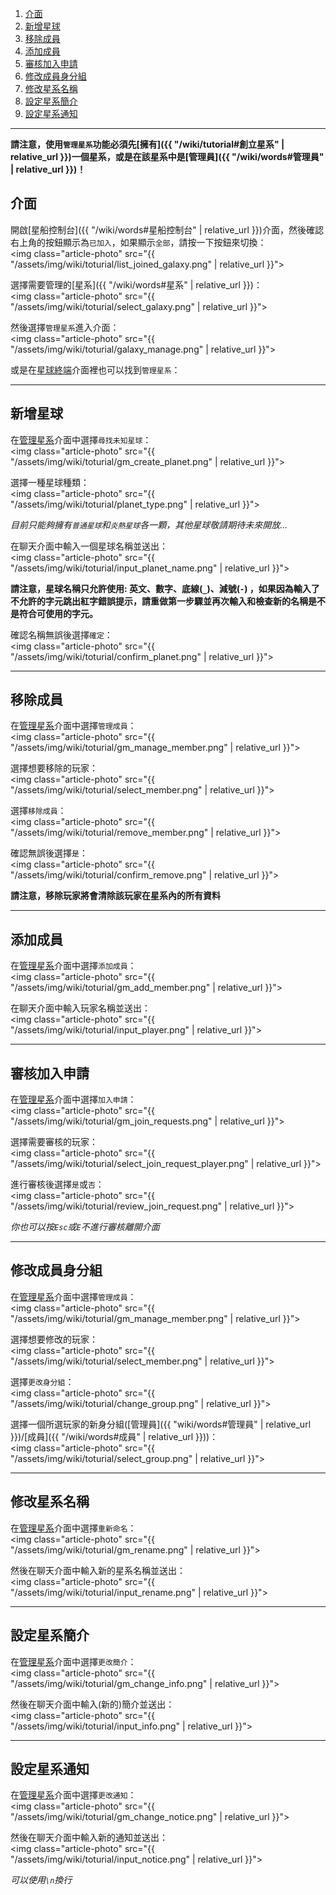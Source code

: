 

<div class="article-content">
<ol>
    <li><a href="#介面">介面</a></li>
    <li><a href="#新增星球">新增星球</a></li>
	<li><a href="#移除成員">移除成員</a></li>
    <li><a href="#添加成員">添加成員</a></li>
	<li><a href="#審核加入申請">審核加入申請</a></li>
	<li><a href="#修改成員身分組">修改成員身分組</a></li>
	<li><a href="#修改星系名稱">修改星系名稱</a></li>
	<li><a href="#設定星系簡介">設定星系簡介</a></li>
	<li><a href="#設定星系通知">設定星系通知</a></li>
</ol>
</div>

---

__請注意，使用`管理星系`功能必須先[擁有]({{ "/wiki/tutorial#創立星系" | relative_url }})一個星系，或是在該星系中是[管理員]({{ "/wiki/words#管理員" | relative_url }})！__


## 介面

開啟[星船控制台]({{ "/wiki/words#星船控制台" | relative_url }})介面，然後確認右上角的按鈕顯示為`已加入`，如果顯示`全部`，請按一下按鈕來切換：  
<img class="article-photo" src="{{ "/assets/img/wiki/toturial/list_joined_galaxy.png" | relative_url }}">

選擇需要管理的[星系]({{ "/wiki/words#星系" | relative_url }})：  
<img class="article-photo" src="{{ "/assets/img/wiki/toturial/select_galaxy.png" | relative_url }}">

然後選擇`管理星系`進入介面：  
<img class="article-photo" src="{{ "/assets/img/wiki/toturial/galaxy_manage.png" | relative_url }}">

或是在[星球終端]()介面裡也可以找到`管理星系`：  


<hr class="sub">

## 新增星球

在[管理星系](#介面)介面中選擇`尋找未知星球`：  
<img class="article-photo" src="{{ "/assets/img/wiki/toturial/gm_create_planet.png" | relative_url }}">

選擇一種星球種類：  
<img class="article-photo" src="{{ "/assets/img/wiki/toturial/planet_type.png" | relative_url }}">

*目前只能夠擁有`普通星球`和`炎熱星球`各一顆，其他星球敬請期待未來開放...*

在聊天介面中輸入一個星球名稱並送出：  
<img class="article-photo" src="{{ "/assets/img/wiki/toturial/input_planet_name.png" | relative_url }}">

__請注意，星球名稱只允許使用: 英文、數字、底線(`_`)、減號(`-`) ，如果因為輸入了不允許的字元跳出紅字錯誤提示，請重做第一步驟並再次輸入和檢查新的名稱是不是符合可使用的字元。__

確認名稱無誤後選擇`確定`：  
<img class="article-photo" src="{{ "/assets/img/wiki/toturial/confirm_planet.png" | relative_url }}">

---

## 移除成員

在[管理星系](#介面)介面中選擇`管理成員`：  
<img class="article-photo" src="{{ "/assets/img/wiki/toturial/gm_manage_member.png" | relative_url }}">

選擇想要移除的玩家：  
<img class="article-photo" src="{{ "/assets/img/wiki/toturial/select_member.png" | relative_url }}">

選擇`移除成員`：  
<img class="article-photo" src="{{ "/assets/img/wiki/toturial/remove_member.png" | relative_url }}">

確認無誤後選擇`是`：  
<img class="article-photo" src="{{ "/assets/img/wiki/toturial/confirm_remove.png" | relative_url }}">

__請注意，移除玩家將會清除該玩家在星系內的所有資料__

---

## 添加成員

在[管理星系](#介面)介面中選擇`添加成員`：  
<img class="article-photo" src="{{ "/assets/img/wiki/toturial/gm_add_member.png" | relative_url }}">

在聊天介面中輸入玩家名稱並送出：  
<img class="article-photo" src="{{ "/assets/img/wiki/toturial/input_player.png" | relative_url }}">

---

## 審核加入申請

在[管理星系](#介面)介面中選擇`加入申請`：  
<img class="article-photo" src="{{ "/assets/img/wiki/toturial/gm_join_requests.png" | relative_url }}">

選擇需要審核的玩家：  
<img class="article-photo" src="{{ "/assets/img/wiki/toturial/select_join_request_player.png" | relative_url }}">

進行審核後選擇`是`或`否`：  
<img class="article-photo" src="{{ "/assets/img/wiki/toturial/review_join_request.png" | relative_url }}">

*你也可以按`Esc`或`E`不進行審核離開介面*

---

## 修改成員身分組

在[管理星系](#介面)介面中選擇`管理成員`：  
<img class="article-photo" src="{{ "/assets/img/wiki/toturial/gm_manage_member.png" | relative_url }}">

選擇想要修改的玩家：  
<img class="article-photo" src="{{ "/assets/img/wiki/toturial/select_member.png" | relative_url }}">

選擇`更改身分組`：  
<img class="article-photo" src="{{ "/assets/img/wiki/toturial/change_group.png" | relative_url }}">

選擇一個所選玩家的新身分組([管理員]({{ "wiki/words#管理員" | relative_url }})/[成員]({{ "/wiki/words#成員" | relative_url }}))：  
<img class="article-photo" src="{{ "/assets/img/wiki/toturial/select_group.png" | relative_url }}">

---

## 修改星系名稱

在[管理星系](#介面)介面中選擇`重新命名`：  
<img class="article-photo" src="{{ "/assets/img/wiki/toturial/gm_rename.png" | relative_url }}">

然後在聊天介面中輸入新的星系名稱並送出：  
<img class="article-photo" src="{{ "/assets/img/wiki/toturial/input_rename.png" | relative_url }}">

---

## 設定星系簡介

在[管理星系](#介面)介面中選擇`更改簡介`：  
<img class="article-photo" src="{{ "/assets/img/wiki/toturial/gm_change_info.png" | relative_url }}">

然後在聊天介面中輸入(新的)簡介並送出：  
<img class="article-photo" src="{{ "/assets/img/wiki/toturial/input_info.png" | relative_url }}">

---

## 設定星系通知

在[管理星系](#介面)介面中選擇`更改通知`：  
<img class="article-photo" src="{{ "/assets/img/wiki/toturial/gm_change_notice.png" | relative_url }}">

然後在聊天介面中輸入新的通知並送出：  
<img class="article-photo" src="{{ "/assets/img/wiki/toturial/input_notice.png" | relative_url }}">

*可以使用`\n`換行*
